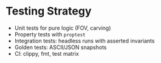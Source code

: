 # Testing Strategy

- Unit tests for pure logic (FOV, carving)
- Property tests with `proptest`
- Integration tests: headless runs with asserted invariants
- Golden tests: ASCII/JSON snapshots
- CI: clippy, fmt, test matrix
